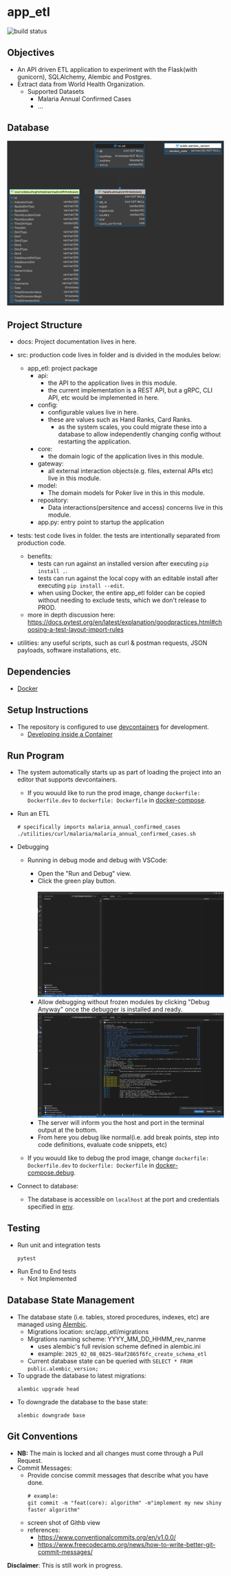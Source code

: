 # app_etl
![build status](https://github.com/praisetompane/app_etl/actions/workflows/app_etl.yaml/badge.svg)

## Objectives
- An API driven ETL application to experiment with the Flask(with gunicorn), SQLAlchemy, Alembic and Postgres.
- Extract data from World Health Organization.
    - Supported Datasets
        - Malaria Annual Confirmed Cases
        - ...
## Database
![](docs/app_etl_erd.png)

## Project Structure
- docs: Project documentation lives in here.
- src: production code lives in folder and is divided in the modules below:
    - app_etl: project package
        - api:
            - the API to the application lives in this module.
            - the current implementation is a REST API, but a gRPC, CLI API, etc would be implemented in here.
        - config:
            - configurable values live in here.
            - these are values such as Hand Ranks, Card Ranks.
                - as the system scales, you could migrate these into a database to allow independently
                changing config without restarting the application.
        - core:
            - the domain logic of the application lives in this module.
        - gateway:
            - all external interaction objects(e.g. files, external APIs etc) live in this module.
        - model:
            - The domain models for Poker live in this in this module.
        - repository:
            - Data interactions(persitence and access) concerns live in this module.
        - app.py:
            entry point to startup the application
- tests: test code lives in folder.
    the tests are intentionally separated from production code.
    - benefits:
        - tests can run against an installed version after executing `pip install .`.
        - tests can run against the local copy with an editable install after executing `pip install --edit`.
        - when using Docker, the entire app_etl folder can be copied without needing to exclude tests, which we don't release to PROD.
    - more in depth discussion here: https://docs.pytest.org/en/latest/explanation/goodpractices.html#choosing-a-test-layout-import-rules

- utilities: any useful scripts, such as curl & postman requests, JSON payloads, software installations, etc.

## Dependencies
- [Docker](https://docs.docker.com/get-started/)

## Setup Instructions
- The repository is configured to use [devcontainers](https://containers.dev) for development.
    - [Developing inside a Container](https://code.visualstudio.com/docs/devcontainers/containers)

## Run Program
- The system automatically starts up as part of loading the project into an editor that supports devcontainers.
    - If you wouuld like to run the prod image, change `dockerfile: Dockerfile.dev` to `dockerfile: Dockerfile` in [docker-compose](docker-compose.debug.yml).
- Run an ETL
    ```shell
    # specifically imports malaria_annual_confirmed_cases
    ./utilities/curl/malaria/malaria_annual_confirmed_cases.sh
    ```
- Debugging
    - Running in debug mode and debug with VSCode:
        - Open the "Run and Debug" view.
        - Click the green play button.<br>  
            ![start system output](./docs/vscode_debugging.png)<br>
        - Allow debugging without frozen modules by clicking "Debug Anyway" once the debugger is installed and ready.
            ![bypass frozen modueles](./docs/vscode_debugging_frozen.png)
        - The server will inform you the host and port in the terminal output at the bottom.<br>
        - From here you debug like normal(i.e. add break points, step into code definitions, evaluate code snippets, etc) <br>

    - If you wouuld like to debug the prod image, change `dockerfile: Dockerfile.dev` to `dockerfile: Dockerfile` in [docker-compose.debug](docker-compose.debug.yml).

- Connect to database:
    - The database is accessible on `localhost` at the port and credentials specified in [env](.env).
## Testing
- Run unit and integration tests
    ```shell
    pytest
    ```
- Run End to End tests
    - Not Implemented

## Database State Management

- The database state (i.e. tables, stored procedures, indexes, etc) are managed using [Alembic](https://alembic.sqlalchemy.org/en/latest/).
    - Migrations location: src/app_etl/migrations
    - Migrations naming scheme: YYYY_MM_DD_HHMM_rev_nanme
        - uses alembic's full revision scheme defined in alembic.ini
        - example: `2025_02_08_0825-98af2865f6fc_create_schema_etl`
    - Current database state can be queried with `SELECT * FROM public.alembic_version;`
- To upgrade the database to latest migrations:
    ```shell
    alembic upgrade head
    ```
- To downgrade the database to the base state:
    ```shell
    alembic downgrade base
    ```

## Git Conventions
- **NB:** The main is locked and all changes must come through a Pull Request.
- Commit Messages:
    - Provide concise commit messages that describe what you have done.
        ```shell
        # example:
        git commit -m "feat(core): algorithm" -m"implement my new shiny faster algorithm"
        ```
    - screen shot of Githb view
    - references:
        - https://www.conventionalcommits.org/en/v1.0.0/
        - https://www.freecodecamp.org/news/how-to-write-better-git-commit-messages/

**Disclaimer**: This is still work in progress.
